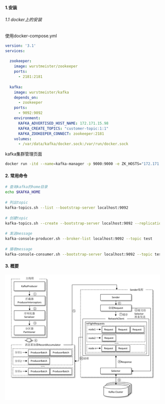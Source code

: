#### 1.安装

###### 1.1 docker上的安装

使用docker-compose.yml

```yml
version: '3.1'
services:

  zookeeper:
    image: wurstmeister/zookeeper
    ports:
      - 2181:2181

  kafka:
    image: wurstmeister/kafka
    depends_on:
      - zookeeper
    ports:
      - 9092:9092
    environment:
      KAFKA_ADVERTISED_HOST_NAME: 172.171.15.98
      KAFKA_CREATE_TOPICS: "customer-topic:1:1"
      KAFKA_ZOOKEEPER_CONNECT: zookeeper:2181
    volumes:
      - /var/data/kafka/docker.sock:/var/run/docker.sock
```
kafka集群管理页面

```bash
docker run -itd --name=kafka-manager -p 9000:9000 -e ZK_HOSTS="172.171.15.98:2181" sheepkiller/kafka-manager
```



#### 2. 常用命令

```bash
# 查询kafka的home目录
echo $KAFKA_HOME

# 列出topic
kafka-topics.sh --list --bootstrap-server localhost:9092

# 创建topic 
kafka-topics.sh --create --bootstrap-server localhost:9092 --replication-factor 1 --partitions 1 --topic test

# 发送message
kafka-console-producer.sh --broker-list localhost:9092 --topic test

# 接收message 
kafka-console-consumer.sh --bootstrap-server localhost:9092 --topic test --from-beginning
```



#### 3. 概要

![整体架构](./producer.jpg)









